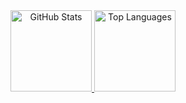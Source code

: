 <div align="center">
  <a href="https://github.com/KrystofS">
    <img height="130em" src="https://github-stats-alpha.vercel.app/api?username=KrystofS&cc=22272e&tc=37BCF6&ic=fff&bc=0000" alt="GitHub Stats" />
  </a>
  <a href="https://github.com/KrystofS">
    <img height="130em" src="https://github-readme-stats-eight-theta.vercel.app/api/top-langs/?username=KrystofS&layout=compact&langs_count=8&theme=algolia" alt="Top Languages" />
  </a>
</div>